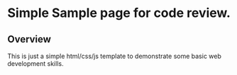 # Simple Sample page for code review.

## Overview
This is just a simple html/css/js template to demonstrate some basic web development skills.